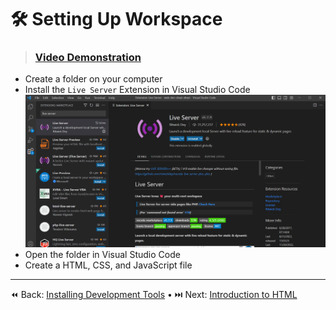 # 🛠️ Setting Up Workspace

> ### [Video Demonstration](https://code.visualstudio.com/)

- Create a folder on your computer
- Install the `Live Server` Extension in Visual Studio Code
  ![Live Server Extension](../static_files/liveserverextension.png)
- Open the folder in Visual Studio Code
- Create a HTML, CSS, and JavaScript file

----

⏪ Back: [Installing Development Tools](../INSTALL_DEV_TOOLS.md) • ⏭️ Next: [Introduction to HTML](/html-css/LEARN_HTML)
